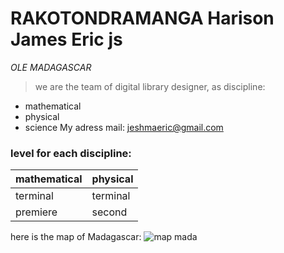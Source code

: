# RAKOTONDRAMANGA Harison James Eric js
_OLE MADAGASCAR_
>we are the team of digital library designer, as discipline:
* mathematical 
* physical
* science
My adress mail: [jeshmaeric@gmail.com](gmail.com)

### level for each discipline:
mathematical | physical
------------- | -------------
terminal  | terminal
premiere  | second

here is the map of Madagascar: 
![map mada](http://www.carte-du-monde.net/pays/madagascar/carte-madagascar-vierge-regions.jpg)
